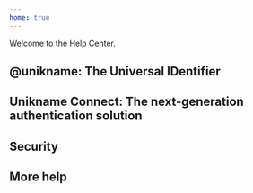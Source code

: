 ```yaml
---
home: true
---
```


Welcome to the <brand name="unikname"/> Help Center.

<cardcontainer>
<card title="Introduction" description="What is Unikname?" url="/1-introduction"/>
<card title="Key Concepts" description="" url="/1-introduction/4-key-concepts"/>
</cardcontainer>

<hseparator/>

## @unikname: The Universal IDentifier

<cardcontainer>
<card title="Introduction" description="The universal Identifer" url="/2-my-unikname"/>
<card title="Getting Started" description="" url="/2-my-unikname/#getting-Started"/>
<card title="Freemium and Premium @unikname" description="" url="/2-my-unikname/#premium-unikname"/>
<card title="UNS tokens" description="" url="/2-my-unikname/#uns-unikname-tokens"/>
<card title="@unikname Lifecycle" description="" url="/2-my-unikname/#unikname-lifecycle"/>
<card title="@unikname Properties and Badges" description="" url="/2-my-unikname/#unikname-properties-and-badges"/>
</cardcontainer>

<hseparator/>

## Unikname Connect: The next-generation authentication solution

<cardcontainer>
<card title="Getting started with Unikname Connect" url="/3-unikname-connect"/>
</cardcontainer>
<cardcontainer>
<card title="Install the CLI" description="The Command Line Interface is required to setup a business account" url="/3-unikname-connect/howto-install-uns-cli"/>
<card title="Sign up for a business account" description="Get your credentials to activate Unikname Connect on your website" url="/3-unikname-connect/howto-signup-business-account"/>
<card title="Trust Certificate for your website" description="Get and setup the @unikname Trust Certificate for your organization" url="/3-unikname-connect/howto-get-unikname-trust-certificate-organization"/>
<card title="Example of integrations" description="See example of setup and code" url="/3-unikname-connect/example-of-integrations"/>
<card title="Join the partnership program" description="coming soon..." url="/3-unikname-connect/howto-join-the-partnership-program" disable />
<card title="UX UI Signup and Login Guides" description="coming soon..." url="/3-unikname-connect/ux-ui-signup-login-guides" disable />
</cardcontainer>

<hseparator/>

## Security

<cardcontainer>
<card title="Hack Protections" description="Discover Unikname hack protections" url="5-security/security-hack-protections"/>
<card title="Security Vulnerabilities" description="How Unikname Handles Security Vulnerabilities" url="/5-security/security-vulnerabilities"/>
<card title="Participate in securing the network" description="coming soon..." url="/5-security/securing-the-uns-network" disable />
</cardcontainer>

<hseparator/>

## More help

<cardcontainer>
<card title="Glossary" description="Terminology specifically related to Unikname Ecosystem" url="/9-more-help/glossary"/>
<card title="QnA" description="Most frequent Questions & Answers" url="9-more-help/qna"/>
<card title="Powered by ARK.IO" description="Know more about our partnership with ARK.IO" url="/9-more-help/powered-by-ark-io"/>
</cardcontainer>

